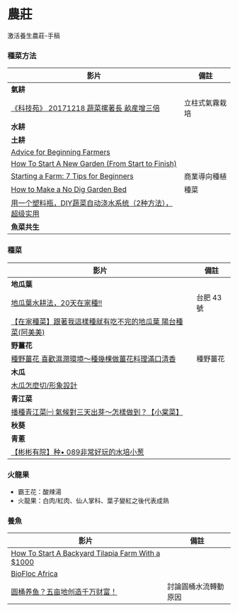 # 農莊
激活養生農莊-手稿

### 種菜方法
|影片|備註|
|----|----|
|**氣耕**||
|[《科技苑》 20171218 蔬菜摞著長 畝産增三倍](https://www.youtube.com/watch?v=LZvztEnIuE8)|立柱式氣霧栽培|
|**水耕**||
|**土耕**||
|[Advice for Beginning Farmers](https://www.youtube.com/watch?v=AYEo2udXM80)||
|[How To Start A New Garden (From Start to Finish)](https://www.youtube.com/watch?v=0aNOPuXHCLQ&list=PL5My47TRn9ydMPSTt-5kpxPeL277dpPhZ&index=4)||
|[Starting a Farm: 7 Tips for Beginners](https://www.youtube.com/watch?v=mJ-MeA-W1Ts)|商業導向種植|
|[How to Make a No Dig Garden Bed](https://www.youtube.com/watch?v=TVoruCmpfUI&list=PL5My47TRn9ydMPSTt-5kpxPeL277dpPhZ)|種菜|
|[用一个塑料瓶，DIY蔬菜自动浇水系统（2种方法），超级实用](https://www.youtube.com/watch?v=bMYya4f4WnY)||
|**魚菜共生**||

### 種菜
|影片|備註|
|----|----|
|**地瓜葉**||
|[地瓜葉水耕法，20天在家種!!](https://www.youtube.com/watch?v=iHDvBjPsqUo)|台肥 43 號|
|[【在家種菜】跟著我這樣種就有吃不完的地瓜葉 陽台種菜(阿美美)](https://www.youtube.com/watch?v=80UwwhGnt28)||
|**野薑花**||
|[種野薑花 喜歡濕潤環境～種幾棵做薑花料理滿口清香](https://www.youtube.com/watch?v=RnbWGFmgyks)|種野薑花|
|**木瓜**||
|[木瓜怎麼切/形象設計](https://www.youtube.com/watch?v=co1YAsAk-Ew)||
|**青江菜**||
|[播種青江菜㈠ 氣候對三天出芽～怎樣做到？【小棠菜】](https://www.youtube.com/watch?v=-cHqFn-VBv8)||
|**秋葵**||
|**青蔥**||
|[【彬彬有院】种• 089非常好玩的水培小葱](https://www.youtube.com/watch?v=_RzdGyrbLHg)||

### 火龍果
- 霸王花：酸辣湯
- 火龍果：白肉/紅肉、仙人掌科、葉子變紅之後代表成熟


### 養魚
|影片|備註|
|----|----|
|[How To Start A Backyard Tilapia Farm With a $1000](https://www.youtube.com/watch?v=Wnmg_zgD59A)||
|[BioFloc Africa](https://bioflocafrica.com/)||
|[圆桶养鱼？五亩地创造千万财富！](https://www.youtube.com/watch?v=J7LeftfGCXY)|討論圓桶水流轉動原因|
